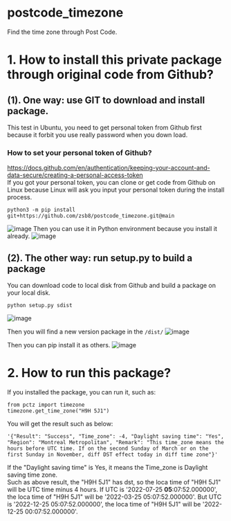 # postcode_timezone
Find the time zone through Post Code.
# 1. How to install this private package through original code from Github?
## (1). One way: use GIT to download and install package.
This test in Ubuntu, you need to get personal token from Github first because it forbit you use really password when you down load.
### How to set your personal token of Github?
https://docs.github.com/en/authentication/keeping-your-account-and-data-secure/creating-a-personal-access-token    
If you got your personal token, you can clone or get code from Github on Linux because Linux will ask you input your personal token during the install process.

~~~
python3 -m pip install git+https://github.com/zsb8/postcode_timezone.git@main
~~~
![image](https://user-images.githubusercontent.com/75282285/179816321-c6aa744a-f09a-470b-9f43-0b7606f24905.png)
Then you can use it in Python environment because you install it already. 
![image](https://user-images.githubusercontent.com/75282285/179816896-94b04441-3c86-473c-af37-75e65f5105d4.png)


## (2). The other way: run setup.py to build a package
You can download code to local disk from Github and build a package on your local disk.
~~~
python setup.py sdist
~~~
![image](https://user-images.githubusercontent.com/75282285/179817348-3ff6ba22-55b1-496a-ab2c-47b7f6e64cc1.png)

Then you will find a new version package in the `/dist/`
![image](https://user-images.githubusercontent.com/75282285/179817480-8e2821aa-3862-41e0-b75f-e31ba663ff4a.png)

Then you can pip install it as others.
![image](https://user-images.githubusercontent.com/75282285/179817725-b80d2fe5-c01e-46bb-94fe-600d921150f5.png)


# 2. How to run this package?
If you installed the package, you can run it, such as:   
~~~
from pctz import timezone
timezone.get_time_zone("H9H 5J1")
~~~
You will get the result such as below:
~~~
'{"Result": "Success", "Time_zone": -4, "Daylight saving time": "Yes", "Region": "Montreal Metropolitan", "Remark": "This time_zone means the hours before UTC time. If on the second Sunday of March or on the first Sunday in November, diff DST effect today in diff time zone"}'
~~~
If the "Daylight saving time" is Yes, it means the Time_zone is Daylight saving time zone.    
Such as above result, the "H9H 5J1" has dst, so the loca time of "H9H 5J1" will be UTC time minus 4 hours. If UTC is '2022-07-25 <b>05</b>:07:52.000000', the loca time of "H9H 5J1" will be '2022-03-25 05:07:52.000000'. But UTC is '2022-12-25 05:07:52.000000', the loca time of "H9H 5J1" will be '2022-12-25 00:07:52.000000'. 



